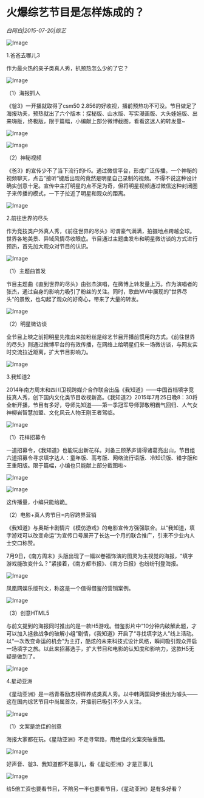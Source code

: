 # 火爆综艺节目是怎样炼成的？

*白阿白|2015-07-20|综艺*

![Image](http://static.ylzbl.com/uploads/ueditor/php/upload/image/20171029/1509275477813112.jpeg)

1.爸爸去哪儿3

作为最火热的亲子类真人秀，扒预热怎么少的了它？

![Image](http://si1.go2yd.com/get-image/0HsMtTYc3xQ)

（1）海报抓人

《爸3》一开播就取得了csm50 2.856的好收视，播前预热功不可没。节目做足了海报功夫，预热就出了六个版本：探秘版、山水版、写实漫画版、大头娃娃版、出来嗨版，终极版，限于篇幅，小编献上部分微博截图，看看这迷人的转发量~

![Image](http://si1.go2yd.com/get-image/0HsMtUsdnxA)

![Image](http://si1.go2yd.com/get-image/0HsMtmo0GG0)

（2）神秘视频

《爸3》的宣传少不了当下流行的H5。通过微信平台，形成广泛传播。一个神秘的视频聊天，点击”接听“键后出现的竟然是明星自己录制的视频。不得不说这种设计确实创意十足。宣传中主打明星的点不足为奇，但将明星视频通过微信这种封闭圈子来传播的模式，一下子拉近了明星和观众的距离。

![Image](http://si1.go2yd.com/get-image/0HsMtZ8hiCW)

2.前往世界的尽头

作为竞技类户外真人秀，《前往世界的尽头》可谓豪气满满，拍摄地点跨越全球。世界各地美景、异域风情尽收眼底。节目通过主题曲发布和明星微访谈的方式进行预热，首先加大观众对节目的认识。

![Image](http://si1.go2yd.com/get-image/0HsMthItcH2)

（1）主题曲首发

节目主题曲《直到世界的尽头》由张杰演唱，在微博上转发量上万。作为演唱者的张杰，通过自身的影响力吸引了粉丝的关注。同时，歌曲MV中展现的”世界尽头“的景致，也勾起了观众的好奇心，带来了大量的转发。

![Image](http://si1.go2yd.com/get-image/0HsMtlPVDFo)

（2）明星微访谈

全节目上映之前把明星先推出来拉粉丝是综艺节目开播前惯用的方式。《前往世界的尽头》则通过微博平台的有效传播，在网络上给明星们来一场微访谈，与网友实时交流拉近距离，扩大节目影响力。

![Image](http://si1.go2yd.com/get-image/0HsMtXuHEh6)

3.我知道2

2014年南方周末和四川卫视跨媒介合作联合出品《我知道》——中国首档填字竞技真人秀，创下国内文化类节目收视新高。《我知道2》2015年7月25日晚8：30将全新开播，节目有多好，导师先知道——第一季冠军导师郭敬明霸气回归、人气女神柳岩智慧加盟、文化风云人物王刚王者驾临。

![Image](http://si1.go2yd.com/get-image/0HsMtkOc8Bc)

（1）花样招募令

一道招募令，《我知道》也能玩出新花样。刘备三顾茅庐请得诸葛亮出山，节目组六道招募令寻求填字达人：童年版、高考版、网络流行语版、冷知识版、错字版和王重阳版。限于篇幅，小编也只能献上部分截图啦~

![Image](http://si1.go2yd.com/get-image/0HsMticqyKu)

![Image](http://si1.go2yd.com/get-image/0HsMtoAK3tY)

这传播量，小编只能给跪_

（2）电影+真人秀节目=内容跨界营销

《我知道》与奥斯卡剧情片《模仿游戏》的电影宣传方强强联合。以“我知道，填字游戏可以改变命运”为宣传口号展开了长达一个月的联合推广，引来不少业内人士交口称赞。

7月9日，《南方周末》头版出现了一幅以卷福饰演的图灵为主视觉的海报，“填字游戏能改变什么？”紧接着，《南方都市报》、《南方日报》也纷纷刊登海报。

![Image](http://si1.go2yd.com/get-image/0HsMtWhR63M)

凤凰网娱乐版刊文，称这是一个值得借鉴的营销案例。

![Image](http://si1.go2yd.com/get-image/0HsMtaRsDjc)

（3）创意HTML5

与前文提到的海报同时推出的是一款H5游戏。借鉴影片中“10分钟内破解此题，才可以加入拯救战争的破解小组”剧情，《我知道》开启了“寻找填字达人”线上活动。以“一次改变命运的机会”为主打，酷炫的未来科技式设计风格，瞬间吸引观众开启一场填字之旅。以此来招募选手，扩大节目和电影的认知度和影响力，这款H5无疑是做到了。

![Image](http://si1.go2yd.com/get-image/0HsMth2lC08)

4.星动亚洲

《星动亚洲》是一档青春励志榜样养成类真人秀。以中韩两国同步播出为噱头——这在国内综艺节目中尚属首次，开播前已吸引不少人关注。

![Image](http://si1.go2yd.com/get-image/0HsMtblAhw8)

（1）文案是绝佳的创意

海报大家都在玩。《星动亚洲》不走寻常路，用绝佳的文案突破重围。

![Image](http://si1.go2yd.com/get-image/0HsMtdP6MPQ)

好声音、爸3、我知道都不是事儿，看《星动亚洲》才是正事儿

![Image](http://si1.go2yd.com/get-image/0HsMtejG79c)

给5倍工资也要看节目，不陪另一半也要看节目，《星动亚洲》是有多好看？

